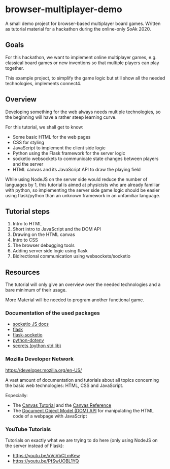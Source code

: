# browser-multiplayer-demo

A small demo project for browser-based multiplayer board games.
Written as tutorial material for a hackathon during the online-only SoAk 2020.


## Goals

For this hackathon, we want to implement online multiplayer games,
e.g. classical board games or new inventions so that multiple players
can play together.

This example project, to simplify the game logic but still show
all the needed technologies, implements connect4.


## Overview

Developing something for the web always needs multiple technologies,
so the beginning will have a rather steep learning curve.

For this tutorial, we shall get to know:

* Some basic HTML for the web pages
* CSS for styling
* JavaScript to implement the client side logic
* Python using the Flask framework for the server logic
* socketio websockets to communicate state changes between players and the server
* HTML canvas and its JavaScript API to draw the playing field

While using NodeJS on the server side would reduce the number of
languages by 1, this tutorial is aimed at physicists who are already familiar
with python, so implementing the server side game logic should be easier using
flask/python than an unknown framework in an unfamiliar language.


## Tutorial steps

1. Intro to HTML
1. Short intro to JavaScript and the DOM API
1. Drawing on the HTML canvas
1. Intro to CSS
1. The browser debugging tools
1. Adding server side logic using flask
1. Bidirectional communication using websockets/socketio


## Resources

The tutorial will only give an overview over the needed technologies and
a bare minimum of their usage.

More Material will be needed to program another functional game.

### Documentation of the used packages

* [socketio JS docs](https://socket.io/docs/client-api/)
* [flask](https://flask.palletsprojects.com/en/1.1.x/)
* [flask-socketio](https://flask-socketio.readthedocs.io/en/latest/)
* [python-dotenv](https://pypi.org/project/python-dotenv/)
* [secrets (python std lib)](https://docs.python.org/3/library/secrets.html)


### Mozilla Developer Network

<https://developer.mozilla.org/en-US/>

A vast amount of documentation and tutorials about all topics concerning
the basic web technologies: HTML, CSS and JavaScript.

Especially:

* The [Canvas Tutorial](https://developer.mozilla.org/en-US/docs/Web/API/Canvas_API/Tutorial)
    and the [Canvas Reference](https://developer.mozilla.org/en-US/docs/Web/HTML/Element/canvas)
* The [Document Object Model (DOM) API](https://developer.mozilla.org/en-US/docs/Web/API/Document_Object_Model/Introduction)
    for manipulating the HTML code of a webpage with JavaScript


### YouTube Tutorials

Tutorials on exactly what we are trying to do here (only using NodeJS on the server instead of Flask):

* <https://youtu.be/xVcVbCLmKew>
* <https://youtu.be/PfSwUOBL1YQ>

